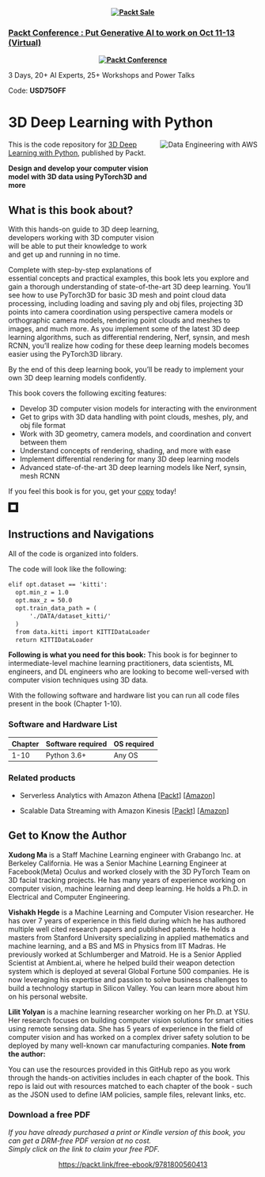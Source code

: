 
<b><p align='center'>[![Packt Sale](https://static.packt-cdn.com/assets/images/packt+events/Improve_UX.png)](https://packt.link/algotradingpython)</p></b> 


### [Packt Conference : Put Generative AI to work on Oct 11-13 (Virtual)](https://packt.link/JGIEY)

<b><p align='center'>[![Packt Conference](https://hub.packtpub.com/wp-content/uploads/2023/08/put-generative-ai-to-work-packt.png)](https://packt.link/JGIEY)</p></b> 
3 Days, 20+ AI Experts, 25+ Workshops and Power Talks 

Code: <b>USD75OFF</b>




# 3D Deep Learning with Python

<a href="https://www.packtpub.com/product/3d-deep-learning-with-python/9781803247823"><img src="https://static.packt-cdn.com/products/9781803247823/cover/smaller" alt="Data Engineering with AWS" height="256px" align="right"></a>

This is the code repository for [3D Deep Learning with Python](https://www.packtpub.com/product/3d-deep-learning-with-python/9781803247823), published by Packt.

**Design and develop your computer vision model with 3D data using PyTorch3D and more**

## What is this book about?

With this hands-on guide to 3D deep learning, developers working with 3D computer vision will be able to put their knowledge to work and get up and running in no time.

Complete with step-by-step explanations of essential concepts and practical examples, this book lets you explore and gain a thorough understanding of state-of-the-art 3D deep learning. You’ll see how to use PyTorch3D for basic 3D mesh and point cloud data processing, including loading and saving ply and obj files, projecting 3D points into camera coordination using perspective camera models or orthographic camera models, rendering point clouds and meshes to images, and much more. As you implement some of the latest 3D deep learning algorithms, such as differential rendering, Nerf, synsin, and mesh RCNN, you’ll realize how coding for these deep learning models becomes easier using the PyTorch3D library.

By the end of this deep learning book, you’ll be ready to implement your own 3D deep learning models confidently.

This book covers the following exciting features: 
* Develop 3D computer vision models for interacting with the environment
* Get to grips with 3D data handling with point clouds, meshes, ply, and obj file format
* Work with 3D geometry, camera models, and coordination and convert between them
* Understand concepts of rendering, shading, and more with ease
* Implement differential rendering for many 3D deep learning models
* Advanced state-of-the-art 3D deep learning models like Nerf, synsin, mesh RCNN	



If you feel this book is for you, get your [copy](https://www.amazon.in/3D-Deep-Learning-Python-PyTorch3D/dp/1803247827/ref=sr_1_3?crid=25BVOVRM0UR54&keywords=3D+Deep+Learning+with+Python&qid=1667887926&sprefix=%2Caps%2C176&sr=8-3) today!

<a href="https://www.packtpub.com/product/3d-deep-learning-with-python/9781803247823"><img src="https://raw.githubusercontent.com/PacktPublishing/GitHub/master/GitHub.png" alt="https://www.packtpub.com/" border="5" /></a>

## Instructions and Navigations
All of the code is organized into folders.

The code will look like the following:
```
elif opt.dataset == 'kitti':
  opt.min_z = 1.0
  opt.max_z = 50.0
  opt.train_data_path = (
      './DATA/dataset_kitti/'
  )
  from data.kitti import KITTIDataLoader
  return KITTIDataLoader
```

**Following is what you need for this book:**
This book is for beginner to intermediate-level machine learning practitioners, data scientists, ML engineers, and DL engineers who are looking to become well-versed with computer vision techniques using 3D data.

With the following software and hardware list you can run all code files present in the book (Chapter 1-10).

### Software and Hardware List

| Chapter  | Software required                                                                    | OS required                        |
| -------- | -------------------------------------------------------------------------------------| -----------------------------------|
|  	1-10	   |   Python 3.6+                                			  | Any OS | 		


### Related products <Other books you may enjoy>
* Serverless Analytics with Amazon Athena  [[Packt]](https://www.packtpub.com/product/serverless-analytics-with-amazon-athena/9781800562349) [[Amazon]](https://www.amazon.in/Serverless-Analytics-Amazon-Athena-semi-structured/dp/1800562349/ref=sr_1_1?keywords=Serverless+Analytics+with+Amazon+Athena&qid=1638757768&sr=8-1)
  
* Scalable Data Streaming with Amazon Kinesis  [[Packt]](https://www.packtpub.com/product/scalable-data-streaming-with-amazon-kinesis/9781800565401) [[Amazon]](https://www.amazon.in/Scalable-Data-Streaming-Amazon-Kinesis/dp/1800565402/ref=sr_1_1?keywords=Scalable+Data+Streaming+with+Amazon+Kinesis&qid=1638757818&sr=8-1)
  
## Get to Know the Author
**Xudong Ma** is a Staff Machine Learning engineer with Grabango Inc. at Berkeley California. He was a Senior Machine Learning Engineer at Facebook(Meta) Oculus and worked closely with the 3D PyTorch Team on 3D facial tracking projects. He has many years of experience working on computer vision, machine learning and deep learning. He holds a Ph.D. in Electrical and Computer Engineering.

**Vishakh Hegde** is a Machine Learning and Computer Vision researcher. He has over 7 years of experience in this field during which he has authored multiple well cited research papers and published patents. He holds a masters from Stanford University specializing in applied mathematics and machine learning, and a BS and MS in Physics from IIT Madras. He previously worked at Schlumberger and Matroid. He is a Senior Applied Scientist at Ambient.ai, where he helped build their weapon detection system which is deployed at several Global Fortune 500 companies. He is now leveraging his expertise and passion to solve business challenges to build a technology startup in Silicon Valley. You can learn more about him on his personal website.

**Lilit Yolyan** is a machine learning researcher working on her Ph.D. at YSU. Her research focuses on building computer vision solutions for smart cities using remote sensing data. She has 5 years of experience in the field of computer vision and has worked on a complex driver safety solution to be deployed by many well-known car manufacturing companies.
**Note from the author:**

You can use the resources provided in this GitHub repo as you work through the hands-on activities includes in each chapter of the book. This repo is laid out with resources matched to each chapter of the book - such as the JSON used to define IAM policies, sample files, relevant links, etc. 
### Download a free PDF

 <i>If you have already purchased a print or Kindle version of this book, you can get a DRM-free PDF version at no cost.<br>Simply click on the link to claim your free PDF.</i>
<p align="center"> <a href="https://packt.link/free-ebook/9781800560413">https://packt.link/free-ebook/9781800560413 </a> </p>

